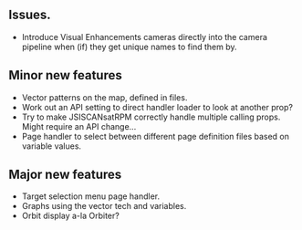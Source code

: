 ## Issues.

* Introduce Visual Enhancements cameras directly into the camera pipeline when (if) they get unique names to find them by.

## Minor new features

* Vector patterns on the map, defined in files.
* Work out an API setting to direct handler loader to look at another prop?
* Try to make JSISCANsatRPM correctly handle multiple calling props. Might require an API change...
* Page handler to select between different page definition files based on variable values.

## Major new features

* Target selection menu page handler.
* Graphs using the vector tech and variables.
* Orbit display a-la Orbiter?